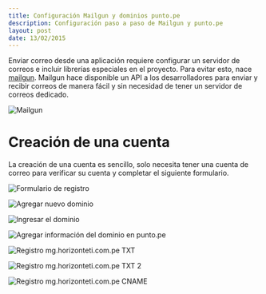 ```yaml
---
title: Configuración Mailgun y dominios punto.pe
description: Configuración paso a paso de Mailgun y punto.pe
layout: post
date: 13/02/2015
---
```

Enviar correo desde una aplicación requiere configurar un servidor de correos e incluir librerías especiales en el proyecto. Para evitar esto, nace [mailgun](http://www.mailgun.com/). Mailgun hace disponible un API a los desarrolladores para enviar y recibir correos de manera fácil y sin necesidad de tener un servidor de correos dedicado.

![Mailgun](https://doc-0g-34-docs.googleusercontent.com/docs/securesc/ha0ro937gcuc7l7deffksulhg5h7mbp1/v339blufbjskm6qsoru93j6emvfbgsq1/1455400800000/11820878478336017276/*/0B5LOMizfGW_AN3JrcjJsdEQ2dnc?e=view)

# Creación de una cuenta
La creación de una cuenta es sencillo, solo necesita tener una cuenta de correo para verificar su cuenta y completar el siguiente formulario.

![Formulario de registro](https://doc-0k-34-docs.googleusercontent.com/docs/securesc/ha0ro937gcuc7l7deffksulhg5h7mbp1/une4v60l2o5vnbt1v347do64soes3k34/1455400800000/11820878478336017276/*/0B5LOMizfGW_Ad2lSYUdUcVZDblE?e=view)


![Agregar nuevo dominio](https://doc-0g-34-docs.googleusercontent.com/docs/securesc/ha0ro937gcuc7l7deffksulhg5h7mbp1/ljajs6htldcu64a4jpbt32jje57o2npl/1455400800000/11820878478336017276/*/0B5LOMizfGW_AaUxaLWNPbkRGdGc?e=view)

![Ingresar el dominio](https://doc-14-34-docs.googleusercontent.com/docs/securesc/ha0ro937gcuc7l7deffksulhg5h7mbp1/9hda018n6ri2fq455k4fh6fphv1org6g/1455400800000/11820878478336017276/*/0B5LOMizfGW_AZXowM0xNdHBYN00?e=view)

![Agregar información del dominio en punto.pe](https://doc-0o-34-docs.googleusercontent.com/docs/securesc/ha0ro937gcuc7l7deffksulhg5h7mbp1/igtivrkijdql726gu3npmt2fbl7rtjfh/1455400800000/11820878478336017276/*/0B5LOMizfGW_ASXhnUnAwcGE1dXc?e=view)

![Registro mg.horizonteti.com.pe TXT](https://doc-0g-34-docs.googleusercontent.com/docs/securesc/ha0ro937gcuc7l7deffksulhg5h7mbp1/ackrq1kv6muvqgmhbbge7h8l4tgcb4h8/1455400800000/11820878478336017276/*/0B5LOMizfGW_AVjRoa1FkRldjaG8?e=view)

![Registro mg.horizonteti.com.pe TXT 2](https://doc-10-34-docs.googleusercontent.com/docs/securesc/ha0ro937gcuc7l7deffksulhg5h7mbp1/f0pgmq8qdppaje0i22a782415pckfk4t/1455400800000/11820878478336017276/*/0B5LOMizfGW_AQzRxcnpVVExhdDA?e=view)

![Registro mg.horizonteti.com.pe CNAME](https://doc-0o-34-docs.googleusercontent.com/docs/securesc/ha0ro937gcuc7l7deffksulhg5h7mbp1/90q89p289h8iumitdqtfdpdegkrcucp5/1455400800000/11820878478336017276/*/0B5LOMizfGW_AQktpbkxMUDlReXM?e=view)
